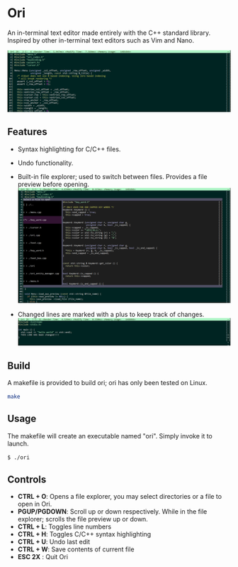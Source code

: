 # Ori

An in-terminal text editor made entirely with the C++ standard library.
Inspired by other in-terminal text editors such as Vim and Nano.

![ori default](img/Ori_Def_2.PNG)

## Features
* Syntax highlighting for C/C++ files.
* Undo functionality.
* Built-in file explorer; used to switch between files. Provides a file preview before opening.
![ori default 2](img/Ori_Open.PNG)

* Changed lines are marked with a plus to keep track of changes.
![ori line edit](img/Ori_Line_Edit.PNG)


## Build
A makefile is provided to build ori; ori has only been tested on Linux.
```bash
make
```

## Usage
The makefile will create an executable named "ori". Simply invoke it to launch.
```bash
$ ./ori
```

## Controls

* **CTRL + O**: Opens a file explorer, you may select directories or a file to open in Ori.
* **PGUP/PGDOWN**: Scroll up or down respectively. While in the file explorer; scrolls the file preview up or down.
* **CTRL + L**: Toggles line numbers
* **CTRL + H**: Toggles C/C++ syntax highlighting
* **CTRL + U**: Undo last edit
* **CTRL + W**: Save contents of current file
* **ESC 2X**  : Quit Ori


